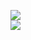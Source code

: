 [![](https://img.shields.io/badge/Made%20With-Github%20Spray-lightgrey.svg?style=for-the-badge&logo=github)](https://github.com/Annihil/github-spray#22813)  
[![](https://i.imgur.com/2DrTn0Z.gif)](https://github.com/Annihil/github-spray)